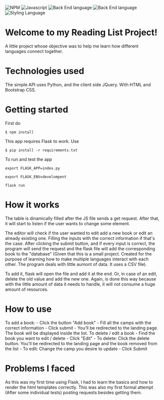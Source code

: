 ![NPM](https://img.shields.io/badge/NPM-6.14.11-green)
![Javascript](https://img.shields.io/badge/JQuery-2.2.4-yellow)
![Back End language](https://img.shields.io/badge/Python-3.9.5-blue)
![Back End language](https://img.shields.io/badge/Flask-1.1.2-blue)
![Styling Language](https://img.shields.io/badge/Bootstrap-4.4.1-blueviolet)

# Welcome to my Reading List Project!

A little project whose objective was to help me learn how different languages connect together.

# Technologies used

The simple API uses Python, and the client side JQuery. With HTML and Bootstrap CSS.

# Getting started

First do

`$ npm install`

This app requires Flask to work. Use

`$ pip install -r requirements.txt `

To run and test the app

`export FLASK_APP=index.py`

`export FLASK_ENV=develompent`

`flask run`

# How it works

The table is dinamically filled after the JS file sends a get request. After that, it will start to listen if the user wants to change some element.

The editor will check if the user wanted to edit add a new book or edit an already existing one. Filling the inputs with the correct information if that's the case.
After clicking the submit button, and if every input is correct, the program will send the request and the flask file will add the corresponding book to the "database" (Given that this is a small project. Created for the purpose of learning how to make multiple languages interact with each other. The program deals with little aumont of data. It uses a CSV file).

To add it, flask will open the file and add it at the end. Or, in case of an edit, delete the old value and add the new one. Again, is done this way because with the little amount of data it needs to handle, it will not consume a huge amount of resources.

# How to use

To add a book: - Click the button "Add book" - Fill all the camps with the correct information - Click submit - You'll be redirected to the landing page. The book will be displayed inside the list.
To delete / edit a book - Find the book you want to edit / delete - Click "Edit" - To delete: Click the delete button. You'll be redirected to the landing page and the book removed from the list - To edit: Change the camp you desire to update - Click Submit

# Problems I faced

As this was my first time using Flask, I had to learn the basics and how to render the html templates correctly.
This was also my first formal attempt (After some individual tests) posting requests besides getting them.
